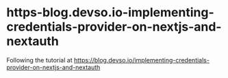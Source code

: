 # https-blog.devso.io-implementing-credentials-provider-on-nextjs-and-nextauth
Following the tutorial at https://blog.devso.io/implementing-credentials-provider-on-nextjs-and-nextauth
